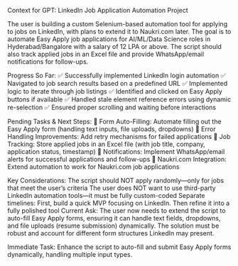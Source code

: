 Context for GPT: LinkedIn Job Application Automation Project

The user is building a custom Selenium-based automation tool for applying to jobs on LinkedIn, with plans to extend it to Naukri.com later. The goal is to automate Easy Apply job applications for AI/ML/Data Science roles in Hyderabad/Bangalore with a salary of 12 LPA or above. The script should also track applied jobs in an Excel file and provide WhatsApp/email notifications for follow-ups.

Progress So Far:
✅ Successfully implemented LinkedIn login automation
✅ Navigated to job search results based on a predefined URL
✅ Implemented logic to iterate through job listings
✅ Identified and clicked on Easy Apply buttons if available
✅ Handled stale element reference errors using dynamic re-selection
✅ Ensured proper scrolling and waiting before interactions

Pending Tasks & Next Steps:
🔹 Form Auto-Filling: Automate filling out the Easy Apply form (handling text inputs, file uploads, dropdowns)
🔹 Error Handling Improvements: Add retry mechanisms for failed applications
🔹 Job Tracking: Store applied jobs in an Excel file (with job title, company, application status, timestamp)
🔹 Notifications: Implement WhatsApp/email alerts for successful applications and follow-ups
🔹 Naukri.com Integration: Extend automation to work for Naukri.com job applications

Key Considerations:
The script should NOT apply randomly—only for jobs that meet the user’s criteria
The user does NOT want to use third-party LinkedIn automation tools—it must be fully custom-coded
Separate timelines: First, build a quick MVP focusing on LinkedIn. Then refine it into a fully polished tool
Current Ask: The user now needs to extend the script to auto-fill Easy Apply forms, ensuring it can handle text fields, dropdowns, and file uploads (resume submission) dynamically. The solution must be robust and account for different form structures LinkedIn may present.

Immediate Task:
Enhance the script to auto-fill and submit Easy Apply forms dynamically, handling multiple input types.